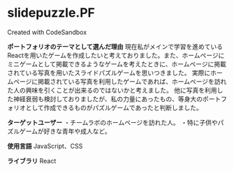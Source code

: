 # slidepuzzle.PF
Created with CodeSandbox

**ポートフォリオのテーマとして選んだ理由**
現在私がメインで学習を進めているReactを用いたゲームを作成したいと考えておりました。また、ホームページにミニゲームとして掲載できるようなゲームを考えたときに、ホームページに掲載されている写真を用いたスライドパズルゲームを思いつきました。
実際にホームページに掲載されている写真を利用したゲームであれば、ホームページを訪れた人の興味を引くことが出来るのではないかと考えました。
他に写真を利用した神経衰弱も検討しておりましたが、私の力量にあったもの、等身大のポートフォリオとして作成できるものがパズルゲームであったと判断しました。

**ターゲットユーザー**
・チームラボのホームページを訪れた人。
・特に子供やパズルゲームが好きな青年や成人など。

**使用言語**
JavaScript、CSS

**ライブラリ**
React
